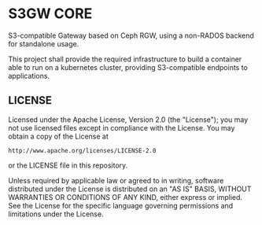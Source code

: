 # S3GW CORE

S3-compatible Gateway based on Ceph RGW, using a non-RADOS backend for
standalone usage.

This project shall provide the required infrastructure to build a container
able to run on a kubernetes cluster, providing S3-compatible endpoints to
applications.


## LICENSE

Licensed under the Apache License, Version 2.0 (the "License");
you may not use licensed files except in compliance with the License.
You may obtain a copy of the License at

    http://www.apache.org/licenses/LICENSE-2.0

or the LICENSE file in this repository.

Unless required by applicable law or agreed to in writing, software
distributed under the License is distributed on an "AS IS" BASIS,
WITHOUT WARRANTIES OR CONDITIONS OF ANY KIND, either express or implied.
See the License for the specific language governing permissions and
limitations under the License.

